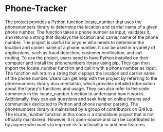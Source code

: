 # Phone-Tracker
The project provides a Python function locate_number that uses the phonenumbers library to determine the location and carrier name of a given phone number. The function takes a phone number as input, validates it, and returns a string that displays the location and carrier name of the phone number. The project is useful for anyone who needs to determine the location and carrier name of a phone number. It can be used in a variety of applications, such as fraud detection, customer verification, and call routing. To use the project, users need to have Python installed on their computer and install the phonenumbers library using pip. They can then import the locate_number function and call it with a phone number as input. The function will return a string that displays the location and carrier name of the phone number. Users can get help with the project by referring to the phonenumbers library documentation, which provides detailed information about the library's functions and usage. They can also refer to the code comments in the locate_number function to understand how it works. Additionally, they can ask questions and seek help on online forums and communities dedicated to Python and phone number parsing. The phonenumbers library is maintained by a group of contributors on GitHub. The locate_number function in this code is a standalone project that is not officially maintained. However, it is open-source and can be contributed to by anyone who wants to improve its functionality or add new features.


